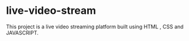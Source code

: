 # live-video-stream
This project is a live video streaming platform built using HTML , CSS and JAVASCRIPT.


